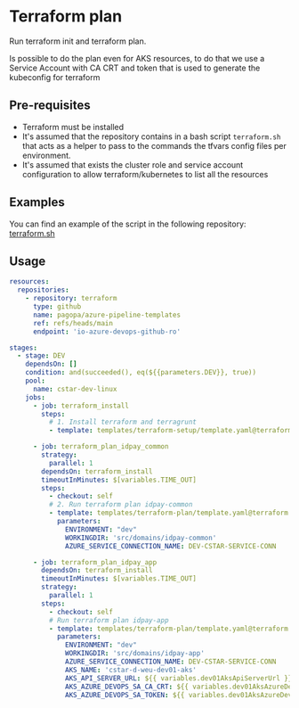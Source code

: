 # Terraform plan

Run terraform init and terraform plan.

Is possible to do the plan even for AKS resources, to do that we use a Service Account with CA CRT and token that is used to generate the kubeconfig for terraform

## Pre-requisites

* Terraform must be installed
* It's assumed that the repository contains in a bash script `terraform.sh` that acts as a helper to pass to the commands the tfvars config files per environment.
* It's assumed that exists the cluster role and service account configuration to allow terraform/kubernetes to list all the resources

## Examples

You can find an example of the script in the following repository: [terraform.sh](https://github.com/pagopa/selfcare-infra/blob/main/src/core/terraform.sh)

## Usage

```yaml
resources:
  repositories:
    - repository: terraform
      type: github
      name: pagopa/azure-pipeline-templates
      ref: refs/heads/main
      endpoint: 'io-azure-devops-github-ro'

stages:
  - stage: DEV
    dependsOn: []
    condition: and(succeeded(), eq(${{parameters.DEV}}, true))
    pool:
      name: cstar-dev-linux
    jobs:
      - job: terraform_install
        steps:
          # 1. Install terraform and terragrunt
          - template: templates/terraform-setup/template.yaml@terraform

      - job: terraform_plan_idpay_common
        strategy:
          parallel: 1
        dependsOn: terraform_install
        timeoutInMinutes: $[variables.TIME_OUT]
        steps:
          - checkout: self
          # 2. Run terraform plan idpay-common
          - template: templates/terraform-plan/template.yaml@terraform
            parameters:
              ENVIRONMENT: "dev"
              WORKINGDIR: 'src/domains/idpay-common'
              AZURE_SERVICE_CONNECTION_NAME: DEV-CSTAR-SERVICE-CONN

      - job: terraform_plan_idpay_app
        dependsOn: terraform_install
        timeoutInMinutes: $[variables.TIME_OUT]
        strategy:
          parallel: 1
        steps:
          - checkout: self
          # Run terraform plan idpay-app
          - template: templates/terraform-plan/template.yaml@terraform
            parameters:
              ENVIRONMENT: "dev"
              WORKINGDIR: 'src/domains/idpay-app'
              AZURE_SERVICE_CONNECTION_NAME: DEV-CSTAR-SERVICE-CONN
              AKS_NAME: 'cstar-d-weu-dev01-aks'
              AKS_API_SERVER_URL: ${{ variables.dev01AksApiServerUrl }}
              AKS_AZURE_DEVOPS_SA_CA_CRT: ${{ variables.dev01AksAzureDevopsSACacrt }}
              AKS_AZURE_DEVOPS_SA_TOKEN: ${{ variables.dev01AksAzureDevopsSAToken }}
```
